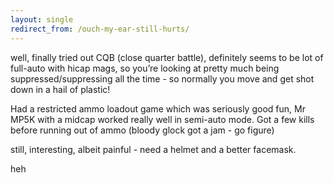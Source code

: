 ```yaml
---
layout: single
redirect_from: /ouch-my-ear-still-hurts/
---
```


well, finally tried out CQB (close quarter battle), definitely seems to be lot of full-auto with hicap mags, so you’re looking at pretty much being suppressed/suppressing all the time - so normally you move and get shot down in a hail of plastic!

Had a restricted ammo loadout game which was seriously good fun, Mr MP5K with a midcap worked really well in semi-auto mode. Got a few kills before running out of ammo (bloody glock got a jam - go figure)

still, interesting, albeit painful - need a helmet and a better facemask.

heh
